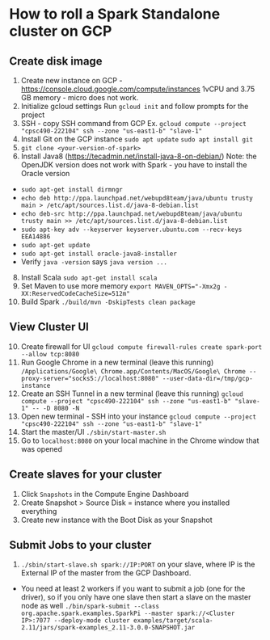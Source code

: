 # How to roll a Spark Standalone cluster on GCP 
## Create disk image
1. Create new instance on GCP - https://console.cloud.google.com/compute/instances
1vCPU and 3.75 GB memory - micro does not work.
2. Initialize gcloud settings 
Run `gcloud init` and follow prompts for the project
3. SSH - copy SSH command from GCP
Ex. `gcloud compute --project "cpsc490-222104" ssh --zone "us-east1-b" "slave-1"`
4. Install Git on the GCP instance
`sudo apt update`
`sudo apt install git`
6. `git clone <your-version-of-spark>`
7. Install Java8 (https://tecadmin.net/install-java-8-on-debian/)
Note: the OpenJDK version does not work with Spark - you have to install the Oracle version
* `sudo apt-get install dirmngr`
* `echo deb http://ppa.launchpad.net/webupd8team/java/ubuntu trusty main > /etc/apt/sources.list.d/java-8-debian.list`
* `echo deb-src http://ppa.launchpad.net/webupd8team/java/ubuntu trusty main >> /etc/apt/sources.list.d/java-8-debian.list`
* `sudo apt-key adv --keyserver keyserver.ubuntu.com --recv-keys EEA14886`
* `sudo apt-get update`
* `sudo apt-get install oracle-java8-installer`
* Verify `java -version` says `java version ...` 
8. Install Scala
`sudo apt-get install scala`
9. Set Maven to use more memory
`export MAVEN_OPTS="-Xmx2g -XX:ReservedCodeCacheSize=512m"`
10. Build Spark
`./build/mvn -DskipTests clean package`

## View Cluster UI
10. Create firewall for UI
`gcloud compute firewall-rules create spark-port --allow tcp:8080`
11. Run Google Chrome in a new terminal (leave this running)
`/Applications/Google\ Chrome.app/Contents/MacOS/Google\ Chrome --proxy-server="socks5://localhost:8080" --user-data-dir=/tmp/gcp-instance`
12. Create an SSH Tunnel in a new terminal (leave this running)
`gcloud compute --project "cpsc490-222104" ssh --zone "us-east1-b" "slave-1" -- -D 8080 -N`
13. Open new terminal - SSH into your instance
`gcloud compute --project "cpsc490-222104" ssh --zone "us-east1-b" "slave-1"`
14. Start the master/UI
`./sbin/start-master.sh`
15. Go to `localhost:8080` on your local machine in the Chrome window that was opened

## Create slaves for your cluster
1. Click `Snapshots` in the Compute Engine Dashboard
2. Create Snapshot > Source Disk = instance where you installed everything
3. Create new instance with the Boot Disk as your Snapshot

## Submit Jobs to your cluster
1. `./sbin/start-slave.sh spark://IP:PORT` on your slave, where IP is the External IP of the master from the GCP Dashboard.
* You need at least 2 workers if you want to submit a job (one for the driver), so if you only have one slave then start a slave on the master node as well
`./bin/spark-submit --class org.apache.spark.examples.SparkPi --master spark://<Cluster IP>:7077 --deploy-mode cluster examples/target/scala-2.11/jars/spark-examples_2.11-3.0.0-SNAPSHOT.jar`


